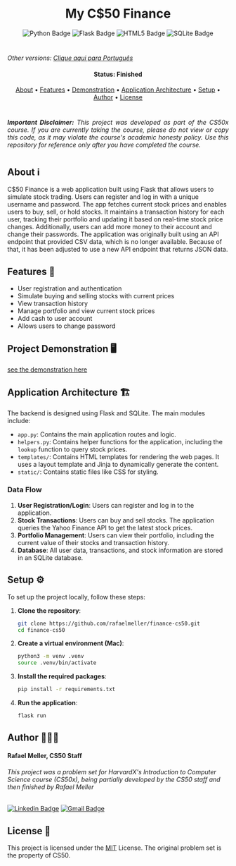 
<h1 align="center" style="font-weight: bold;">My C$50 Finance</h1>

<div align="center">
  <img src="https://img.shields.io/badge/Python-3776AB?logo=python&logoColor=white&style=for-the-badge" alt="Python Badge">
  <img src="https://img.shields.io/badge/Flask-000000?logo=flask&logoColor=white&style=for-the-badge" alt="Flask Badge">
  <img src="https://img.shields.io/badge/HTML5-E34F26?style=for-the-badge&logo=html5&logoColor=white" alt="HTML5 Badge">
  <img src="https://img.shields.io/badge/SQLite-003B57?style=for-the-badge&logo=sqlite&logoColor=white" alt="SQLite Badge">
</div>

#

_Other versions:_
[_Clique aqui para Português_](./README-ptBR.md)

<h4 align="center"> 
     Status: Finished
</h4>

<p align="center">
 <a href="#about-ℹ️">About</a> •
 <a href="#features-🌟">Features</a> •
 <a href="#project-demonstration-🖥️">Demonstration</a> •
 <a href="#application-architecture-🏗️">Application Architecture</a> •
 <a href="#setup-⚙️">Setup</a>  • 
 <a href="#author-👨🏻‍💻">Author</a> •
 <a href="#license-📝">License</a>
</p>

#

<h6 align="justify"><b>Important Disclaimer:</b> This project was developed as part of the CS50x course. If you are currently taking the course, please do not view or copy this code, as it may violate the course's academic honesty policy. Use this repository for reference only after you have completed the course.
</h6>

#

## About ℹ️
C$50 Finance is a web application built using Flask  that allows users to simulate stock trading. Users can register and log in with a unique username and password. The app fetches current stock prices and enables users to buy, sell, or hold stocks. It maintains a transaction history for each user, tracking their portfolio and updating it based on real-time stock price changes. Additionally, users can add more money to their account and change their passwords. The application was originally built using an API endpoint that provided CSV data, which is no longer available. Because of that, it has been adjusted to use a new API endpoint that returns JSON data. 

## Features 🌟
- User registration and authentication
- Simulate buying and selling stocks with current prices
- View transaction history
- Manage portfolio and view current stock prices
- Add cash to user account
- Allows users to change password


## Project Demonstration 🖥️
[see the demonstration here](https://youtu.be/nAXZgyfQJnw)

## Application Architecture 🏗️

The backend is designed using Flask and SQLite. The main modules include:
- `app.py`: Contains the main application routes and logic.
- `helpers.py`: Contains helper functions for the application, including the `lookup` function to query stock prices.
- `templates/`: Contains HTML templates for rendering the web pages. It uses a layout template and Jinja to dynamically generate the content.
- `static/`: Contains static files like CSS for styling.

### Data Flow
1. **User Registration/Login**: Users can register and log in to the application.
2. **Stock Transactions**: Users can buy and sell stocks. The application queries the Yahoo Finance API to get the latest stock prices.
3. **Portfolio Management**: Users can view their portfolio, including the current value of their stocks and transaction history.
4. **Database**: All user data, transactions, and stock information are stored in an SQLite database.

## Setup ⚙️
To set up the project locally, follow these steps:

1. **Clone the repository**:
   ```bash
   git clone https://github.com/rafaelmeller/finance-cs50.git
   cd finance-cs50
   ```

2. **Create a virtual environment (Mac)**:
   ```bash
   python3 -m venv .venv
   source .venv/bin/activate
   ```

3. **Install the required packages**:
   ```bash
   pip install -r requirements.txt
   ```

4. **Run the application**:
   ```bash
   flask run
   ```

## Author 👨🏻‍💻

#### Rafael Meller, CS50 Staff
<h6><i>This project was a problem set for HarvardX's Introduction to Computer Science course (CS50x), being partially developed by the CS50 staff and then finished by Rafael Meller</i></h6>

[![Linkedin Badge](https://img.shields.io/badge/-Rafael_Meller-blue?style=flat-square&logo=Linkedin&logoColor=white&link=https://www.linkedin.com/in/tgmarinho/)](https://www.linkedin.com/in/rafaelmeller/) 
[![Gmail Badge](https://img.shields.io/badge/-rafaelmeller.dev@gmail.com-c14438?style=flat-square&logo=Gmail&logoColor=white&link=rafaelmeller.dev@gmail.com)](mailto:rafaelmeller.dev@gmail.com)

## License 📝

This project is licensed under the [MIT](./LICENSE) License. The original problem set is the property of CS50.
